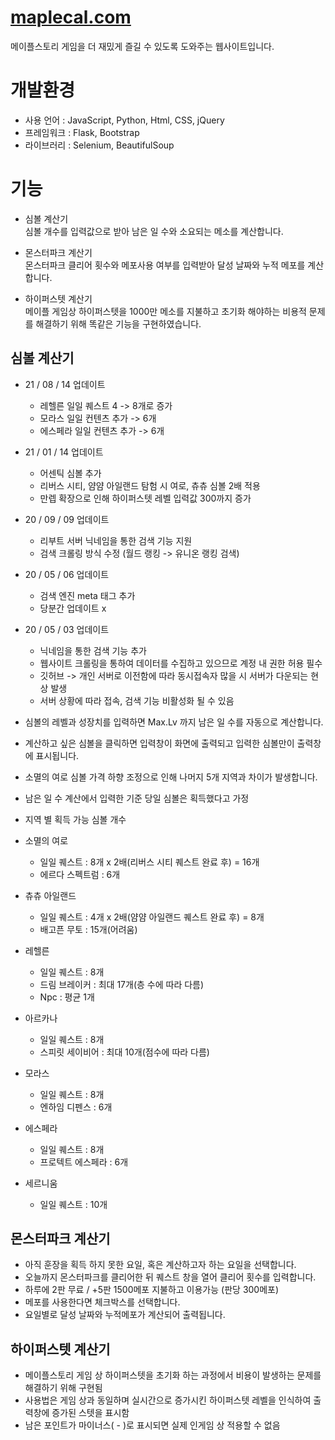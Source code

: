 # [maplecal.com](http://maplecal.com/)
메이플스토리 게임을 더 재밌게 즐길 수 있도록 도와주는 웹사이트입니다.

# 개발환경
* 사용 언어 : JavaScript, Python, Html, CSS, jQuery
* 프레임워크 : Flask, Bootstrap
* 라이브러리 : Selenium, BeautifulSoup

# 기능
* 심볼 계산기  
심볼 개수를 입력값으로 받아 남은 일 수와 소요되는 메소를 계산합니다.

* 몬스터파크 계산기  
몬스터파크 클리어 횟수와 메포사용 여부를 입력받아 달성 날짜와 누적 메포를 계산합니다.

* 하이퍼스텟 계산기  
메이플 게임상 하이퍼스텟을 1000만 메소를 지불하고 초기화 해야하는 비용적 문제를
해결하기 위해 똑같은 기능을 구현하였습니다.

## 심볼 계산기
* 21 / 08 / 14 업데이트
    * 레헬른 일일 퀘스트 4 -> 8개로 증가
    * 모라스 일일 컨텐츠 추가 -> 6개
    * 에스페라 일일 컨텐츠 추가 -> 6개

* 21 / 01 / 14 업데이트
    * 어센틱 심볼 추가
	* 리버스 시티, 얌얌 아일랜드 탐험 시 여로, 츄츄 심볼 2배 적용
    * 만렙 확장으로 인해 하이퍼스텟 레벨 입력값 300까지 증가

* 20 / 09 / 09 업데이트
    * 리부트 서버 닉네임을 통한 검색 기능 지원
	* 검색 크롤링 방식 수정 (월드 랭킹 -> 유니온 랭킹 검색)

* 20 / 05 / 06 업데이트
	* 검색 엔진 meta 태그 추가
	* 당분간 업데이트 x

* 20 / 05 / 03 업데이트
	* 닉네임을 통한 검색 기능 추가
	* 웹사이트 크롤링을 통하여 데이터를 수집하고 있으므로 계정 내 권한 허용 필수
	* 깃허브 -> 개인 서버로 이전함에 따라 동시접속자 많을 시 서버가 다운되는 현상 발생
	* 서버 상황에 따라 접속, 검색 기능 비활성화 될 수 있음


* 심볼의 레벨과 성장치를 입력하면 Max.Lv 까지 남은 일 수를 자동으로 계산합니다.
* 계산하고 싶은 심볼을 클릭하면 입력창이 화면에 출력되고 입력한 심볼만이 출력창에 표시됩니다.
* 소멸의 여로 심볼 가격 하향 조정으로 인해 나머지 5개 지역과 차이가 발생합니다.
* 남은 일 수 계산에서 입력한 기준 당일 심볼은 획득했다고 가정
* 지역 별 획득 가능 심볼 개수
* 소멸의 여로
	* 일일 퀘스트 : 8개 x 2배(리버스 시티 퀘스트 완료 후) = 16개
	* 에르다 스펙트럼 : 6개
* 츄츄 아일랜드
	* 일일 퀘스트 : 4개 x 2배(얌얌 아일랜드 퀘스트 완료 후) = 8개
	* 배고픈 무토 : 15개(어려움)
* 레헬른
	* 일일 퀘스트 : 8개
	* 드림 브레이커 : 최대 17개(층 수에 따라 다름)
	* Npc : 평균 1개
* 아르카나
	* 일일 퀘스트 : 8개
	* 스피릿 세이비어 : 최대 10개(점수에 따라 다름)
* 모라스
	* 일일 퀘스트 : 8개
    * 엔하임 디펜스 : 6개
* 에스페라
	* 일일 퀘스트 : 8개
    * 프로텍트 에스페라 : 6개
* 세르니움
    * 일일 퀘스트 : 10개

## 몬스터파크 계산기
* 아직 훈장을 획득 하지 못한 요일, 혹은 계산하고자 하는 요일을 선택합니다.
* 오늘까지 몬스터파크를 클리어한 뒤 퀘스트 창을 열어 클리어 횟수를 입력합니다.
* 하루에 2판 무료 / +5판 1500메포 지불하고 이용가능 (판당 300메포)
* 메포를 사용한다면 체크박스를 선택합니다.
* 요일별로 달성 날짜와 누적메포가 계산되어 출력됩니다.

## 하이퍼스텟 계산기
* 메이플스토리 게임 상 하이퍼스텟을 초기화 하는 과정에서 비용이 발생하는 문제를 해결하기 위해 구현됨
* 사용법은 게임 상과 동일하며 실시간으로 증가시킨 하이퍼스텟 레벨을 인식하여 출력창에 증가된 스텟을 표시함
* 남은 포인트가 마이너스( - )로 표시되면 실제 인게임 상 적용할 수 없음
